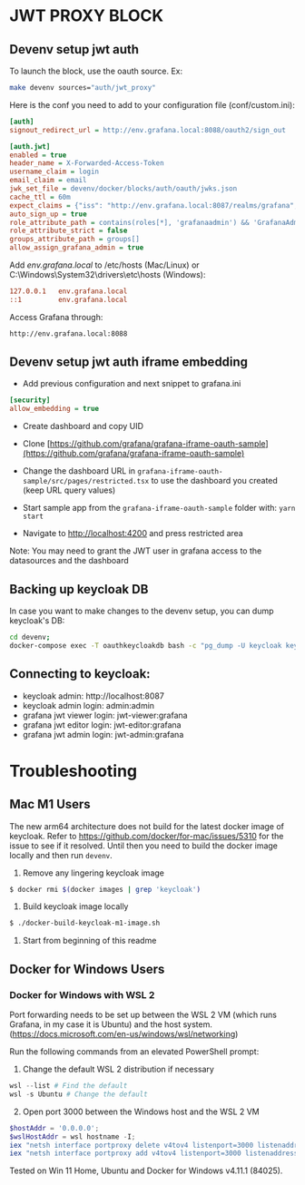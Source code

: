 # JWT PROXY BLOCK

## Devenv setup jwt auth

To launch the block, use the oauth source. Ex:

```bash
make devenv sources="auth/jwt_proxy"
```

Here is the conf you need to add to your configuration file (conf/custom.ini):

```ini
[auth]
signout_redirect_url = http://env.grafana.local:8088/oauth2/sign_out

[auth.jwt]
enabled = true
header_name = X-Forwarded-Access-Token
username_claim = login
email_claim = email
jwk_set_file = devenv/docker/blocks/auth/oauth/jwks.json
cache_ttl = 60m
expect_claims = {"iss": "http://env.grafana.local:8087/realms/grafana", "azp": "grafana-oauth"}
auto_sign_up = true
role_attribute_path = contains(roles[*], 'grafanaadmin') && 'GrafanaAdmin' || contains(roles[*], 'admin') && 'Admin' || contains(roles[*], 'editor') && 'Editor' || 'Viewer'
role_attribute_strict = false
groups_attribute_path = groups[]
allow_assign_grafana_admin = true
```

Add _env.grafana.local_ to /etc/hosts (Mac/Linux) or C:\Windows\System32\drivers\etc\hosts (Windows):

```ini
127.0.0.1   env.grafana.local
::1         env.grafana.local
```

Access Grafana through:

```sh
http://env.grafana.local:8088
```

## Devenv setup jwt auth iframe embedding

- Add previous configuration and next snippet to grafana.ini

```ini
[security]
allow_embedding = true
```

- Create dashboard and copy UID

- Clone [https://github.com/grafana/grafana-iframe-oauth-sample](https://github.com/grafana/grafana-iframe-oauth-sample)

- Change the dashboard URL in `grafana-iframe-oauth-sample/src/pages/restricted.tsx` to use the dashboard you created (keep URL query values)

- Start sample app from the `grafana-iframe-oauth-sample` folder with: `yarn start`

- Navigate to [http://localhost:4200](http://localhost:4200) and press restricted area

Note: You may need to grant the JWT user in grafana access to the datasources and the dashboard

## Backing up keycloak DB

In case you want to make changes to the devenv setup, you can dump keycloak's DB:

```bash
cd devenv;
docker-compose exec -T oauthkeycloakdb bash -c "pg_dump -U keycloak keycloak" > docker/blocks/auth/jwt_proxy/cloak.sql
```

## Connecting to keycloak:

- keycloak admin: http://localhost:8087
- keycloak admin login: admin:admin
- grafana jwt viewer login: jwt-viewer:grafana
- grafana jwt editor login: jwt-editor:grafana
- grafana jwt admin login: jwt-admin:grafana

# Troubleshooting

## Mac M1 Users

The new arm64 architecture does not build for the latest docker image of keycloak. Refer to https://github.com/docker/for-mac/issues/5310 for the issue to see if it resolved.
Until then you need to build the docker image locally and then run `devenv`.

1. Remove any lingering keycloak image

```sh
$ docker rmi $(docker images | grep 'keycloak')
```

1. Build keycloak image locally

```sh
$ ./docker-build-keycloak-m1-image.sh
```

1. Start from beginning of this readme

## Docker for Windows Users

### Docker for Windows with WSL 2

Port forwarding needs to be set up between the WSL 2 VM (which runs Grafana, in my case it is Ubuntu) and the host system. (https://docs.microsoft.com/en-us/windows/wsl/networking)

Run the following commands from an elevated PowerShell prompt:

1. Change the default WSL 2 distribution if necessary

```powershell
wsl --list # Find the default
wsl -s Ubuntu # Change the default
```

2. Open port 3000 between the Windows host and the WSL 2 VM

```powershell
$hostAddr = '0.0.0.0';
$wslHostAddr = wsl hostname -I;
iex "netsh interface portproxy delete v4tov4 listenport=3000 listenaddress=$hostAddr"
iex "netsh interface portproxy add v4tov4 listenport=3000 listenaddress=$hostAddr connectport=3000 connectaddress=$wslHostAddr"
```

Tested on Win 11 Home, Ubuntu and Docker for Windows v4.11.1 (84025).
